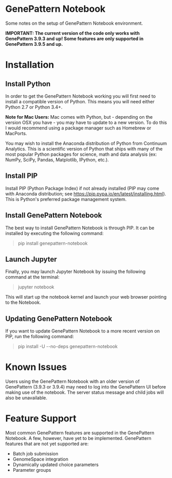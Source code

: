 GenePattern Notebook
====================

Some notes on the setup of GenePattern Notebook environment.

**IMPORTANT: The current version of the code only works with GenePattern 3.9.3 and up! 
Some features are only supported in GenePattern 3.9.5 and up.**

# Installation

## Install Python

In order to get the GenePattern Notebook working you will first need to install a compatible 
version of Python. This means you will need either Python 2.7 or Python 3.4+.

**Note for Mac Users:** Mac comes with Python, but - depending on the version OSX you have - 
you may have to update to a new version. To do this I would recommend using a package manager 
such as Homebrew or MacPorts.

You may wish to install the Anaconda distribution of Python from Continuum Analytics. This is 
a scientific version of Python that ships with many of the most popular Python packages for 
science, math and data analysis (ex: NumPy, SciPy, Pandas, Matplotlib, IPython, etc.).

## Install PIP

Install PIP (Python Package Index) if not already installed (PIP may come with Anaconda 
distribution; see https://pip.pypa.io/en/latest/installing.html). This is Python's preferred 
package management system.

## Install GenePattern Notebook

The best way to install GenePattern Notebook is through PIP. It can be installed by executing
the following command:

> pip install genepattern-notebook

## Launch Jupyter

Finally, you may launch Jupyter Notebook by issuing the following command at the terminal:

> jupyter notebook

This will start up the notebook kernel and launch your web browser pointing to the Notebook.

## Updating GenePattern Notebook

If you want to update GenePattern Notebook to a more recent version on PIP, run the following 
command:

> pip install -U --no-deps genepattern-notebook

# Known Issues

Users using the GenePattern Notebook with an older version of GenePattern (3.9.3 or 3.9.4) may
need to log into the GenePattern UI before making use of the notebook. The server status 
message and child jobs will also be unavailable.

# Feature Support

Most common GenePattern features are supported in the GenePattern Notebook. A few, however, have 
yet to be implemented. GenePattern features that are not yet supported are:

* Batch job submission
* GenomeSpace integration
* Dynamically updated choice parameters
* Parameter groups